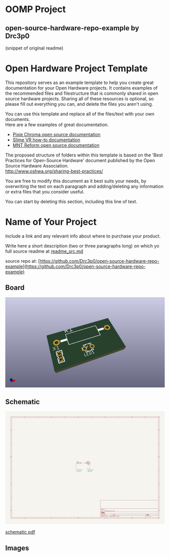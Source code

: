# OOMP Project  
## open-source-hardware-repo-example  by Drc3p0  
  
(snippet of original readme)  
  
Open Hardware Project Template  
=======================================================  
  
This repository serves as an example template to help you create great documentation for your Open Hardware projects.  It contains examples of the recommended files and filestructure that is commonly shared in open source hardware projects. Sharing all of these resources is optional, so please fill out everything you can, and delete the files you aren't using.   
  
You can use this template and replace all of the files/text with your own documents.    
Here are a few examples of great documentation.    
  
- [Pixie Chroma open source documentation](https://github.com/connornishijima/Pixie_Chroma)    
- [Slime VR how-to documentation](https://docs.slimevr.dev/)    
- [MNT Reform open source documentation](https://source.mnt.re/reform/reform)    
  
  
The proposed structure of folders within this template is based on the 'Best Practices for Open-Source Hardware' document published by the Open Source Hardware Association.  
http://www.oshwa.org/sharing-best-practices/  
  
  
You are free to modify this document as it best suits your needs, by overwriting the text on each paragraph and adding/deleting any information or extra files that you consider useful.  
  
You can start by deleting this section, including this line of text.  
  
  
Name of Your Project  
=====================  
Include a link and any relevant info about where to purchase your product.   
  
Write here a short description (two or three paragraphs long) on which yo  
  full source readme at [readme_src.md](readme_src.md)  
  
source repo at: [https://github.com/Drc3p0/open-source-hardware-repo-example](https://github.com/Drc3p0/open-source-hardware-repo-example)  
## Board  
  
[![working_3d.png](working_3d_600.png)](working_3d.png)  
## Schematic  
  
[![working_schematic.png](working_schematic_600.png)](working_schematic.png)  
  
[schematic pdf](working_schematic.pdf)  
## Images  
